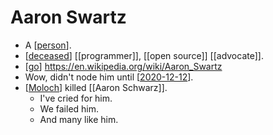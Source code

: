 # Aaron Swartz

- A [[person]].
- [[deceased]] [[programmer]], [[open source]] [[advocate]].
- [[go]] https://en.wikipedia.org/wiki/Aaron_Swartz
- Wow, didn't node him until [[2020-12-12]].
- [[Moloch]] killed [[Aaron Schwarz]].
  - I've cried for him. 
  - We failed him.
  - And many like him.


[//begin]: # "Autogenerated link references for markdown compatibility"
[person]: person "Person"
[deceased]: deceased "Deceased"
[open-source]: open-source "Open Source"
[go]: go "Go"
[2020-12-12]: journal/2020-12-12 "2020-12-12"
[moloch]: moloch "Moloch"
[aaron-schwarz]: aaron-schwarz "Aaron Schwarz"
[//end]: # "Autogenerated link references"
